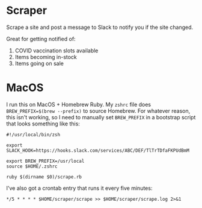 # Scraper

Scrape a site and post a message to Slack to notify you if the site changed.

Great for getting notified of:
1. COVID vaccination slots available
1. Items becoming in-stock
1. Items going on sale

# MacOS

I run this on MacOS + Homebrew Ruby. My `zshrc` file does `BREW_PREFIX=$(brew --prefix)` to source Homebrew. For whatever reason, this isn't working, so I need to manually set `BREW_PREFIX` in a bootstrap script that looks something like this:

```
#!/usr/local/bin/zsh

export SLACK_HOOK=https://hooks.slack.com/services/ABC/DEF/TlTrTDfaFKPUdBmM

export BREW_PREFIX=/usr/local
source $HOME/.zshrc

ruby $(dirname $0)/scrape.rb
```

I've also got a crontab entry that runs it every five minutes:

`*/5 * * * * $HOME/scraper/scrape >> $HOME/scraper/scrape.log 2>&1`
